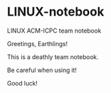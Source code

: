 # LINUX-notebook
LINUX ACM-ICPC team notebook

Greetings, Earthlings!

This is a deathly team notebook.

Be careful when using it!

Good luck!
